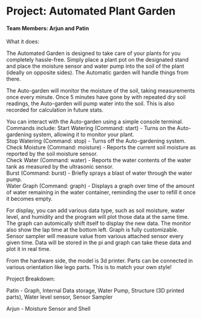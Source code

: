 # Project: Automated Plant Garden

#### Team Members: Arjun and Patin

What it does:

The Automated Garden is designed to take care of your plants for you completely hassle-free. Simply place a plant pot on the designated stand and place the moisture sensor and water pump into the soil of the plant (ideally on opposite sides). The Automatic garden will handle things from there.

The Auto-garden will monitor the moisture of the soil, taking measurements once every minute. Once 5 minutes have gone by with repeated dry soil readings, the Auto-garden will pump water into the soil. This is also recorded for calculation in future stats.

You can interact with the Auto-garden using a simple console terminal. Commands include: 
Start Watering (Command: start) - Turns on the Auto-gardening system, allowing it to monitor your plant.  
Stop Watering (Command: stop) - Turns off the Auto-gardening system.  
Check Moisture (Command: moisture) - Reports the current soil moisture as reported by the soil moisture sensor.  
Check Water (Command: water) - Reports the water contents of the water tank as measured by the ultrasonic sensor.  
Burst (Command: burst) - Briefly sprays a blast of water through the water pump.  
Water Graph (Command: graph) - Displays a graph over time of the amount of water remaining in the water container, reminding the user to refill it once it becomes empty.  

For display, you can add various data type, such as soil moisture, water level, and humidity and the program will plot those data at the same time. The graph can automically shift itself to display the new data. The monitor also show the lap time at the bottom left. Graph is fully customizable. Sensor sampler will measure value from various attached sensor every given time. Data will be stored in the pi and graph can take these data and plot it in real time.

From the hardware side, the model is 3d printer. Parts can be connected in various orientation like lego parts.
This is to match your own style! 



Project Breakdown:
  
Patin - Graph, Internal Data storage, Water Pump, Structure (3D printed parts), Water level sensor, Sensor Sampler
  
Arjun - Moisture Sensor and Shell
